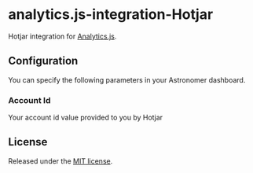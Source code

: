 # analytics.js-integration-Hotjar

Hotjar integration for [Analytics.js](https://github.com/astronomerio/analytics.js).

## Configuration

You can specify the following parameters in your Astronomer dashboard.

### Account Id

Your account id value provided to you by Hotjar

## License

Released under the [MIT license](License.md).
